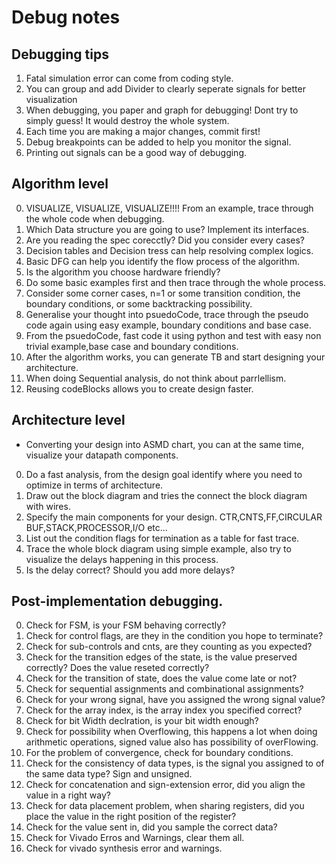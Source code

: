 # Debug notes
## Debugging tips
1. Fatal simulation error can come from coding style.
2. You can group and add Divider to clearly seperate signals for better visualization
3. When debugging, you paper and graph for debugging! Dont try to simply guess! It would destroy the whole system.
4. Each time you are making a major changes, commit first!
5. Debug breakpoints can be added to help you monitor the signal.
6. Printing out signals can be a good way of debugging.

## Algorithm level
0. VISUALIZE, VISUALIZE, VISUALIZE!!!! From an example, trace through the whole code when debugging.
1. Which Data structure you are going to use? Implement its interfaces.
2. Are you reading the spec corecctly? Did you consider every cases?
3. Decision tables and Decision tress can help resolving complex logics.
4. Basic DFG can help you identify the flow process of the algorithm.
5. Is the algorithm you choose hardware friendly?
6. Do some basic examples first and then trace through the whole process.
7. Consider some corner cases, n=1 or some transition condition, the boundary conditions, or some backtracking possibility.
8. Generalise your thought into psuedoCode, trace through the pseudo code again using easy example, boundary conditions and base case.
9. From the psuedoCode, fast code it using python and test with easy non trivial example,base case and boundary conditions.
10. After the algorithm works, you can generate TB and start designing your architecture.
11. When doing Sequential analysis, do not think about parrlellism.
12. Reusing codeBlocks allows you to create design faster.


##  Architecture level
- Converting your design into ASMD chart, you can at the same time, visualize your datapath components.
0. Do a fast analysis, from the design goal identify where you need to optimize in terms of architecture.
1. Draw out the block diagram and tries the connect the block diagram with wires.
2. Specify the main components for your design. CTR,CNTS,FF,CIRCULAR BUF,STACK,PROCESSOR,I/O etc...
3. List out the condition flags for termination as a table for fast trace.
4. Trace the whole block diagram using simple example, also try to visualize the delays happening in this process.
5. Is the delay correct? Should you add more delays?

## Post-implementation debugging.
0. Check for FSM, is your FSM behaving correctly?
1. Check for control flags, are they in the condition you hope to terminate?
2. Check for sub-controls and cnts, are they counting as you expected?
3. Check for the transition edges of the state, is the value preserved correctly? Does the value reseted correctly?
4. Check for the transition of state, does the value come late or not?
5. Check for sequential assignments and combinational assignments?
6. Check for your wrong signal, have you assigned the wrong signal value?
7. Check for the array index, is the array index you specified correct?
8. Check for bit Width declration, is your bit width enough?
9. Check for possibility when Overflowing, this happens a lot when doing arithmetic operations, signed value also has possibility of overFlowing.
10. For the problem of convergence, check for boundary conditions.
11. Check for the consistency of data types, is the signal you assigned to of the same data type? Sign and unsigned.
12. Check for concatenation and sign-extension error, did you align the value in a right way?
13. Check for data placement problem, when sharing registers, did you place the value in the right position of the register?
14. Check for the value sent in, did you sample the correct data?
15. Check for Vivado Erros and Warnings, clear them all.
16. Check for vivado synthesis error and warnings.

